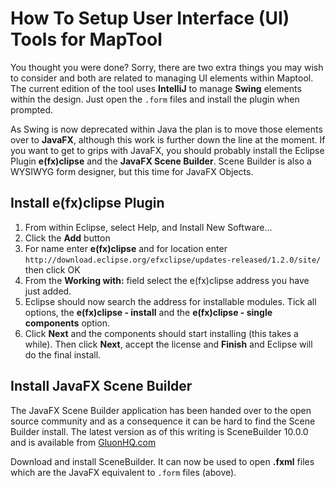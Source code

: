 How To Setup User Interface (UI) Tools for MapTool
==================================================

You thought you were done? Sorry, there are two extra things you may wish to consider and both are related to managing UI elements within Maptool. The current edition of the tool uses **IntelliJ** to manage **Swing** elements within the design. Just open the `.form` files and install the plugin when prompted.

As Swing is now deprecated within Java the plan is to move those elements over to **JavaFX**, although this work is further down the line at the moment. If you want to get to grips with JavaFX, you should probably install the Eclipse Plugin **e(fx)clipse** and the **JavaFX Scene Builder**. Scene Builder is also a WYSIWYG form designer, but this time for JavaFX Objects.

Install e(fx)clipse Plugin
--------------------------

1. From within Eclipse, select Help, and Install New Software...
2. Click the **Add** button
3. For name enter **e(fx)clipse** and for location enter `http://download.eclipse.org/efxclipse/updates-released/1.2.0/site/` then click OK
4. From the **Working with:** field select the e(fx)clipse address you have just added.
5. Eclipse should now search the address for installable modules. Tick all options, the **e(fx)clipse - install** and the **e(fx)clipse - single components** option.
6. Click **Next** and the components should start installing (this takes a while). Then click **Next**, accept the license and **Finish** and Eclipse will do the final install.

Install JavaFX Scene Builder
----------------------------

The JavaFX Scene Builder application has been handed over to the open source community and as a consequence it can be hard to find the Scene Builder install. The latest version as of this writing is SceneBuilder 10.0.0 and is available from [GluonHQ.com](https://gluonhq.com/products/scene-builder/)

Download and install SceneBuilder.  It can now be used to open **.fxml** files which are the JavaFX equivalent to `.form` files (above).
